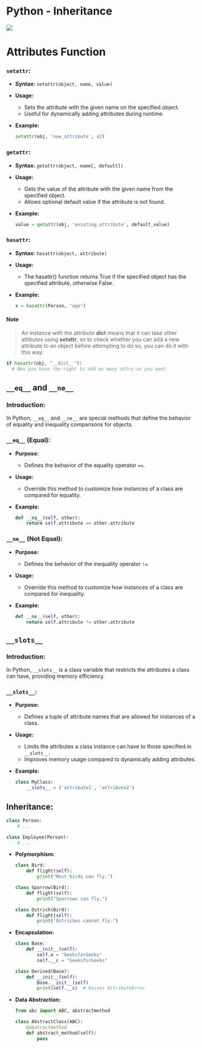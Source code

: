 # Python - Inheritance
![](https://media.tenor.com/1SwdfIZZkx4AAAAd/wes-dst.gif)


# Attributes Function

### `setattr`:

- **Syntax:** `setattr(object, name, value)`

- **Usage:**
  - Sets the attribute with the given name on the specified object.
  - Useful for dynamically adding attributes during runtime.

- **Example:**
  ```python
  setattr(obj, 'new_attribute', 42)
  ```

### `getattr`:

- **Syntax:** `getattr(object, name[, default])`

- **Usage:**
  - Gets the value of the attribute with the given name from the specified object.
  - Allows optional default value if the attribute is not found.

- **Example:**
  ```python
  value = getattr(obj, 'existing_attribute', default_value)

  ```
### `hasattr`:

- **Syntax:** `hasattr(object, attribute)`

- **Usage:**
  - The hasattr() function returns True if the specified object has the specified attribute, otherwise False.

- **Example:**
  ```python
  x = hasattr(Person, 'age')

  ```
#### Note
> An instance with the attribute **__dict__** means that it can take other attibutes using **setattr**, so to check whether you can add a new attribute to an object before attempting to do so, you can do it with this way:
```py
if hasattr(obj, "__dict__"):
  # New you have the right to add as many attrs as you wont
```

## `__eq__` and `__ne__`

### Introduction:

In Python, `__eq__` and `__ne__` are special methods that define the behavior of equality and inequality comparisons for objects.

### `__eq__` (Equal):

- **Purpose:**
  - Defines the behavior of the equality operator `==`.

- **Usage:**
  - Override this method to customize how instances of a class are compared for equality.

- **Example:**
  ```python
  def __eq__(self, other):
      return self.attribute == other.attribute
  ```

### `__ne__` (Not Equal):

- **Purpose:**
  - Defines the behavior of the inequality operator `!=`.

- **Usage:**
  - Override this method to customize how instances of a class are compared for inequality.

- **Example:**
  ```python
  def __ne__(self, other):
      return self.attribute != other.attribute
  ```

## `__slots__`

### Introduction:

In Python, `__slots__` is a class variable that restricts the attributes a class can have, providing memory efficiency.

### `__slots__`:

- **Purpose:**
  - Defines a tuple of attribute names that are allowed for instances of a class.

- **Usage:**
  - Limits the attributes a class instance can have to those specified in `__slots__`.
  - Improves memory usage compared to dynamically adding attributes.

- **Example:**
  ```python
  class MyClass:
      __slots__ = ('attribute1', 'attribute2')
  ```

## **Inheritance:**

  ```python
  class Person:
      # ...

  class Employee(Person):
      # ...
  ```

- **Polymorphism:**
  ```python
  class Bird:
      def flight(self):
          print("Most birds can fly.")

  class Sparrow(Bird):
      def flight(self):
          print("Sparrows can fly.")

  class Ostrich(Bird):
      def flight(self):
          print("Ostriches cannot fly.")
  ```

- **Encapsulation:**
  ```python
  class Base:
      def __init__(self):
          self.a = "GeeksforGeeks"
          self.__c = "GeeksforGeeks"

  class Derived(Base):
      def __init__(self):
          Base.__init__(self)
          print(self.__c)  # Raises AttributeError
  ```

- **Data Abstraction:**
  ```python
  from abc import ABC, abstractmethod

  class AbstractClass(ABC):
      @abstractmethod
      def abstract_method(self):
          pass
  ```
